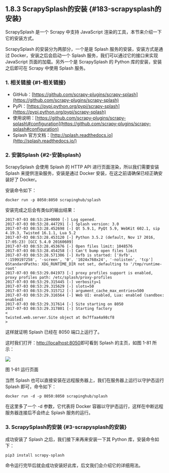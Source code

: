 ## 1.8.3 ScrapySplash的安装 {#183-scrapysplash的安装}

ScrapySplash 是一个 Scrapy 中支持 JavaScript 渲染的工具，本节来介绍一下它的安装方式。

ScrapySplash 的安装分为两部分，一个是是 Splash 服务的安装，安装方式是通过 Docker，安装之后会启动一个 Splash 服务，我们可以通过它的接口来实现 JavaScript 页面的加载。另外一个是 ScrapySplash 的 Python 库的安装，安装之后即可在 Scrapy 中使用 Splash 服务。

### 1. 相关链接 {#1-相关链接}

* GitHub：[https://github.com/scrapy-plugins/scrapy-splash](https://github.com/scrapy-plugins/scrapy-splash)
* PyPi：[https://pypi.python.org/pypi/scrapy-splash](https://pypi.python.org/pypi/scrapy-splash)
* 使用说明：[https://github.com/scrapy-plugins/scrapy-splash\#configuration](https://github.com/scrapy-plugins/scrapy-splash#configuration)
* Splash 官方文档：[http://splash.readthedocs.io](http://splash.readthedocs.io/)

### 2. 安装Splash {#2-安装splash}

ScrapySplash 会使用 Splash 的 HTTP API 进行页面渲染，所以我们需要安装 Splash 来提供渲染服务，安装是通过 Docker 安装，在这之前请确保已经正确安装好了 Docker。

安装命令如下：

```
docker run -p 8050:8050 scrapinghub/splash

```

安装完成之后会有类似的输出结果：

```
2017-07-03 08:53:28+0000 [-] Log opened.
2017-07-03 08:53:28.447291 [-] Splash version: 3.0
2017-07-03 08:53:28.452698 [-] Qt 5.9.1, PyQt 5.9, WebKit 602.1, sip 4.19.3, Twisted 16.1.1, Lua 5.2
2017-07-03 08:53:28.453120 [-] Python 3.5.2 (default, Nov 17 2016, 17:05:23) [GCC 5.4.0 20160609]
2017-07-03 08:53:28.453676 [-] Open files limit: 1048576
2017-07-03 08:53:28.454258 [-] Can't bump open files limit
2017-07-03 08:53:28.571306 [-] Xvfb is started: ['Xvfb', ':1599197258', '-screen', '0', '1024x768x24', '-nolisten', 'tcp']
QStandardPaths: XDG_RUNTIME_DIR not set, defaulting to '/tmp/runtime-root'
2017-07-03 08:53:29.041973 [-] proxy profiles support is enabled, proxy profiles path: /etc/splash/proxy-profiles
2017-07-03 08:53:29.315445 [-] verbosity=1
2017-07-03 08:53:29.315629 [-] slots=50
2017-07-03 08:53:29.315712 [-] argument_cache_max_entries=500
2017-07-03 08:53:29.316564 [-] Web UI: enabled, Lua: enabled (sandbox: enabled)
2017-07-03 08:53:29.317614 [-] Site starting on 8050
2017-07-03 08:53:29.317801 [-] Starting factory 
<
twisted.web.server.Site object at 0x7ffaa4a98cf8
>
```

这样就证明 Splash 已经在 8050 端口上运行了。

这时我们打开：[http://localhost:8050](http://localhost:8050/)即可看到 Splash 的主页，如图 1-81 所示：

![](https://germey.gitbooks.io/python3webspider/content/assets/1-81.png)

图 1-81 运行页面

当然 Splash 也可以直接安装在远程服务器上，我们在服务器上运行以守护态运行 Splash 即可，命令如下：

```
docker run -d -p 8050:8050 scrapinghub/splash
```

在这里多了一个 -d 参数，它代表将 Docker 容器以守护态运行，这样在中断远程服务器连接后不会终止 Splash 服务的运行。

### 3. ScrapySplash的安装 {#3-scrapysplash的安装}

成功安装了 Splash 之后，我们接下来再来安装一下其 Python 库，安装命令如下：

```
pip3 install scrapy-splash

```

命令运行完毕后就会成功安装好此库，后文我们会介绍它的详细用法。

